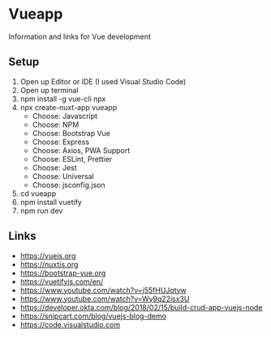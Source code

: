 # Vueapp
Information and links for Vue development

## Setup

1. Open up Editor or IDE (I used Visual Studio Code)
1. Open up terminal
1. npm install -g vue-cli npx
2. npx create-nuxt-app vueapp
   - Choose: Javascript
   - Choose: NPM
   - Choose: Bootstrap Vue
   - Choose: Express
   - Choose: Axios, PWA Support
   - Choose: ESLint, Prettier
   - Choose: Jest
   - Choose: Universal
   - Choose: jsconfig.json
1. cd vueapp
1. npm install vuetify
1. npm run dev

## Links

* https://vuejs.org
* https://nuxtjs.org
* https://bootstrap-vue.org
* https://vuetifyjs.com/en/
* https://www.youtube.com/watch?v=j55fHUJqtyw
* https://www.youtube.com/watch?v=Wy9q22isx3U
* https://developer.okta.com/blog/2018/02/15/build-crud-app-vuejs-node
* https://snipcart.com/blog/vuejs-blog-demo
* https://code.visualstudio.com
